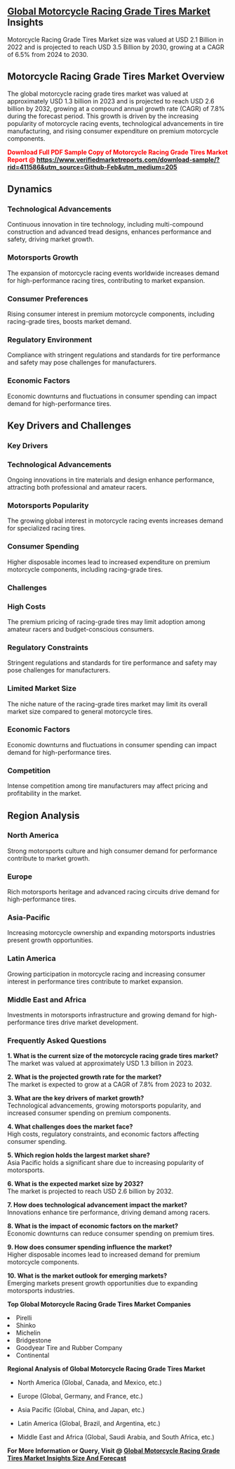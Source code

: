 <h2><a href="https://www.verifiedmarketreports.com/download-sample/?rid=411586&amp;utm_source=Github&amp;utm_medium=205" target="_blank">Global Motorcycle Racing Grade Tires Market</a> Insights</h2><p>Motorcycle Racing Grade Tires Market size was valued at USD 2.1 Billion in 2022 and is projected to reach USD 3.5 Billion by 2030, growing at a CAGR of 6.5% from 2024 to 2030.</p><p> <h2>Motorcycle Racing Grade Tires Market Overview</h2> <p>The global motorcycle racing grade tires market was valued at approximately USD 1.3 billion in 2023 and is projected to reach USD 2.6 billion by 2032, growing at a compound annual growth rate (CAGR) of 7.8% during the forecast period. This growth is driven by the increasing popularity of motorcycle racing events, technological advancements in tire manufacturing, and rising consumer expenditure on premium motorcycle components. </p> <p><strong><p><span class=""><span style="color: #ff0000;"><strong>Download Full PDF Sample Copy of Motorcycle Racing Grade Tires Market Report</strong> @ </span><a href="https://www.verifiedmarketreports.com/download-sample/?rid=411586&amp;utm_source=Github-Feb&amp;utm_medium=205" target="_blank">https://www.verifiedmarketreports.com/download-sample/?rid=411586&amp;utm_source=Github-Feb&amp;utm_medium=205</a></span></p></strong></p> <h2>Dynamics</h2> <h3>Technological Advancements</h3> <p>Continuous innovation in tire technology, including multi-compound construction and advanced tread designs, enhances performance and safety, driving market growth. </p> <h3>Motorsports Growth</h3> <p>The expansion of motorcycle racing events worldwide increases demand for high-performance racing tires, contributing to market expansion. </p> <h3>Consumer Preferences</h3> <p>Rising consumer interest in premium motorcycle components, including racing-grade tires, boosts market demand. </p> <h3>Regulatory Environment</h3> <p>Compliance with stringent regulations and standards for tire performance and safety may pose challenges for manufacturers. </p> <h3>Economic Factors</h3> <p>Economic downturns and fluctuations in consumer spending can impact demand for high-performance tires. </p> <h2>Key Drivers and Challenges</h2> <h3>Key Drivers</h3> <h3>Technological Advancements</h3> <p>Ongoing innovations in tire materials and design enhance performance, attracting both professional and amateur racers. </p> <h3>Motorsports Popularity</h3> <p>The growing global interest in motorcycle racing events increases demand for specialized racing tires. </p> <h3>Consumer Spending</h3> <p>Higher disposable incomes lead to increased expenditure on premium motorcycle components, including racing-grade tires. </p> <h3>Challenges</h3> <h3>High Costs</h3> <p>The premium pricing of racing-grade tires may limit adoption among amateur racers and budget-conscious consumers. </p> <h3>Regulatory Constraints</h3> <p>Stringent regulations and standards for tire performance and safety may pose challenges for manufacturers. </p> <h3>Limited Market Size</h3> <p>The niche nature of the racing-grade tires market may limit its overall market size compared to general motorcycle tires. </p> <h3>Economic Factors</h3> <p>Economic downturns and fluctuations in consumer spending can impact demand for high-performance tires. </p> <h3>Competition</h3> <p>Intense competition among tire manufacturers may affect pricing and profitability in the market. </p> <h2>Region Analysis</h2> <h3>North America</h3> <p>Strong motorsports culture and high consumer demand for performance contribute to market growth. </p> <h3>Europe</h3> <p>Rich motorsports heritage and advanced racing circuits drive demand for high-performance tires. </p> <h3>Asia-Pacific</h3> <p>Increasing motorcycle ownership and expanding motorsports industries present growth opportunities. </p> <h3>Latin America</h3> <p>Growing participation in motorcycle racing and increasing consumer interest in performance tires contribute to market expansion. </p> <h3>Middle East and Africa</h3> <p>Investments in motorsports infrastructure and growing demand for high-performance tires drive market development. </p> <h3>Frequently Asked Questions</h3> <p><strong>1. What is the current size of the motorcycle racing grade tires market?</strong><br> The market was valued at approximately USD 1.3 billion in 2023. </p> <p><strong>2. What is the projected growth rate for the market?</strong><br> The market is expected to grow at a CAGR of 7.8% from 2023 to 2032. </p> <p><strong>3. What are the key drivers of market growth?</strong><br> Technological advancements, growing motorsports popularity, and increased consumer spending on premium components. </p> <p><strong>4. What challenges does the market face?</strong><br> High costs, regulatory constraints, and economic factors affecting consumer spending. </p> <p><strong>5. Which region holds the largest market share?</strong><br> Asia Pacific holds a significant share due to increasing popularity of motorsports. </p> <p><strong>6. What is the expected market size by 2032?</strong><br> The market is projected to reach USD 2.6 billion by 2032. </p> <p><strong>7. How does technological advancement impact the market?</strong><br> Innovations enhance tire performance, driving demand among racers. </p> <p><strong>8. What is the impact of economic factors on the market?</strong><br> Economic downturns can reduce consumer spending on premium tires. </p> <p><strong>9. How does consumer spending influence the market?</strong><br> Higher disposable incomes lead to increased demand for premium motorcycle components. </p> <p><strong>10. What is the market outlook for emerging markets?</strong><br> Emerging markets present growth opportunities due to expanding motorsports industries. </p> </p><p><strong>Top Global Motorcycle Racing Grade Tires Market Companies</strong></p><div data-test-id=""><p><li>Pirelli</li><li> Shinko</li><li> Michelin</li><li> Bridgestone</li><li> Goodyear Tire and Rubber Company</li><li> Continental</li></p><div><strong>Regional Analysis of&nbsp;Global Motorcycle Racing Grade Tires Market</strong></div><ul><li dir="ltr"><p dir="ltr">North America&nbsp;(Global, Canada, and Mexico, etc.)</p></li><li dir="ltr"><p dir="ltr">Europe (Global, Germany, and France, etc.)</p></li><li dir="ltr"><p dir="ltr">Asia Pacific&nbsp;(Global, China, and Japan, etc.)</p></li><li dir="ltr"><p dir="ltr">Latin America&nbsp;(Global, Brazil, and Argentina, etc.)</p></li><li dir="ltr">Middle East and Africa&nbsp;(Global, Saudi Arabia, and South Africa, etc.)</li></ul><p><strong>For More Information or Query, Visit @&nbsp;</strong><strong><a href="https://www.verifiedmarketreports.com/product/motorcycle-racing-grade-tires-market/?utm_source=Github&amp;utm_medium=205" target="_blank">Global Motorcycle Racing Grade Tires Market Insights Size And Forecast</a></strong></p></div>
